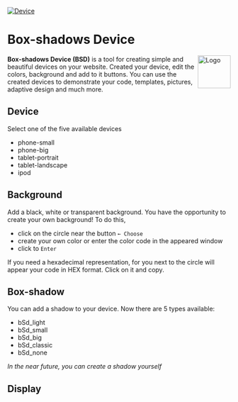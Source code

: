 [![Device](https://madeas.github.io/box-shadows/device/img/vk_image1200%D1%85534.png)](https://madeas.github.io/box-shadows/device/)

# Box-shadows Device
<p><a href="https://github.com/madeas/box-shadows.css"><img src="https://github.com/madeas/box-shadows.css/blob/master/logotype.png?raw=true" alt="Logo" width="74" height="74" align="right" data-canonical-src="https://github.com/madeas/box-shadows.css/blob/master/logotype.png" style="max-width:100%;"></a></p>

**Box-shadows Device (BSD)** is a tool for creating simple and beautiful devices on your website. Created your device, edit the colors, background and add to it buttons. You can use the created devices to demonstrate your code, templates, pictures, adaptive design and much more.

## Device
Select one of the five available devices
* phone-small
* phone-big
* tablet-portrait
* tablet-landscape
* ipod

## Background
Add a black, white or transparent background. 
You have the opportunity to create your own background! To do this,
* click on the circle near the button `← Choose`
* create your own color or enter the color code in the appeared window
* click to `Enter`

If you need a hexadecimal representation, for you next to the circle will appear your code in HEX format. Click on it and copy.

## Box-shadow
You can add a shadow to your device. Now there are 5 types available:
* bSd_light
* bSd_small
* bSd_big
* bSd_classic
* bSd_none

*In the near future, you can create a shadow yourself*

## Display

